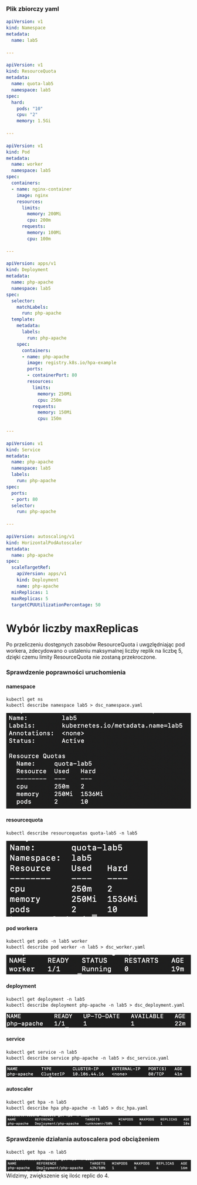 ### Plik zbiorczy yaml
```yaml
apiVersion: v1
kind: Namespace
metadata:
  name: lab5

---

apiVersion: v1
kind: ResourceQuota
metadata:
  name: quota-lab5
  namespace: lab5
spec:
  hard:
    pods: "10"
    cpu: "2"
    memory: 1.5Gi

---

apiVersion: v1
kind: Pod
metadata:
  name: worker
  namespace: lab5
spec:
  containers:
  - name: nginx-container
    image: nginx
    resources:
      limits:
        memory: 200Mi
        cpu: 200m
      requests:
        memory: 100Mi
        cpu: 100m

---

apiVersion: apps/v1
kind: Deployment
metadata:
  name: php-apache
  namespace: lab5
spec:
  selector:
    matchLabels:
      run: php-apache
  template:
    metadata:
      labels:
        run: php-apache
    spec:
      containers:
      - name: php-apache
        image: registry.k8s.io/hpa-example
        ports:
        - containerPort: 80
        resources:
          limits:
            memory: 250Mi 
            cpu: 250m
          requests:
            memory: 150Mi 
            cpu: 150m

---

apiVersion: v1
kind: Service
metadata:
  name: php-apache
  namespace: lab5 
  labels:
    run: php-apache
spec:
  ports:
  - port: 80
  selector:
    run: php-apache

---

apiVersion: autoscaling/v1
kind: HorizontalPodAutoscaler
metadata:
  name: php-apache
spec:
  scaleTargetRef:
    apiVersion: apps/v1
    kind: Deployment
    name: php-apache
  minReplicas: 1
  maxReplicas: 5
  targetCPUUtilizationPercentage: 50

```

# Wybór liczby maxReplicas
Po przeliczeniu dostępnych zasobów ResourceQuota i uwgzlędniając pod workera, zdecydowano o ustaleniu maksymalnej liczby replik na liczbę 5, dzięki czemu limity ResourceQuota nie zostaną przekroczone.

### Sprawdzenie poprawności uruchomienia
#### namespace
```
kubectl get ns
kubectl describe namespace lab5 > dsc_namespace.yaml
```
![get_ns](screens/get_ns.png)

#### resourcequota
```
kubectl describe resourcequotas quota-lab5 -n lab5
```
![get_rq](screens/get_rq.png)

#### pod workera
```
kubectl get pods -n lab5 worker
kubectl describe pod worker -n lab5 > dsc_worker.yaml
```
![get_worker](screens/get_worker.png)

#### deployment
```
kubectl get deployment -n lab5
kubectl describe deployment php-apache -n lab5 > dsc_deployment.yaml
```
![get_depl](screens/get_depl.png)

#### service
```
kubectl get service -n lab5
kubectl describe service php-apache -n lab5 > dsc_service.yaml
```
![get_s](screens/get_s.png)

#### autoscaler
```
kubectl get hpa -n lab5
kubectl describe hpa php-apache -n lab5 > dsc_hpa.yaml
```
![get_hpa](screens/get_hpa.png)


### Sprawdzenie działania autoscalera pod obciążeniem
```
kubectl get hpa -n lab5
```
![get_hpa_load](screens/get_hpa_load.png)
Widzimy, zwiększenie się ilośc replic do 4.

